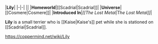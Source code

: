 |**Lily**|
|-|-|
||
|**Homeworld**|[[Scadrial\|Scadrial]]|
|**Universe**|[[Cosmere\|Cosmere]]|
|**Introduced In**|*[[The Lost Metal\|The Lost Metal]]*|

**Lily** is a small terrier who is [[Kaise\|Kaise's]] pet while she is stationed on [[Scadrial\|Scadrial]].



https://coppermind.net/wiki/Lily
